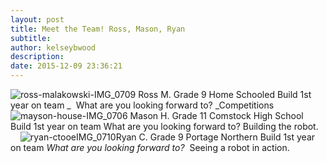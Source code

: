 ```yaml
---
layout: post
title: Meet the Team! Ross, Mason, Ryan
subtitle:
author: kelseybwood
description:
date: 2015-12-09 23:36:21
---
```


![ross-malakowski-IMG_0709](/wp-content/uploads/2015/12/ross-malakowski-IMG_0709-199x300.jpg) Ross M. Grade 9 Home Schooled Build 1st year on team _  What are you looking forward to? _Competitions     ![mayson-house-IMG_0706](http://strykeforce.org/wp-content/uploads/2015/12/mayson-house-IMG_0706-207x300.jpg) Mason H. Grade 11 Comstock High School Build 1st year on team What are you looking forward to? Building the robot.       ![ryan-ctooeIMG_0710](http://strykeforce.org/wp-content/uploads/2015/12/ryan-ctooeIMG_0710-196x300.jpg)Ryan C. Grade 9 Portage Northern Build 1st year on team _What are you looking forward to?_  Seeing a robot in action.

